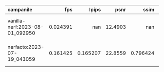 | campanile                      |      fps |      lpips |    psnr |       ssim | ckpt_path                                                                              |     fps_std |   lpips_std |   psnr_std |   ssim_std |   coarse_psnr |   coarse_psnr_std |   fine_lpips |   fine_lpips_std |   fine_psnr |   fine_psnr_std |   fine_ssim |   fine_ssim_std |   num_rays_per_sec |   num_rays_per_sec_std |
|:-------------------------------|---------:|-----------:|--------:|-----------:|:---------------------------------------------------------------------------------------|------------:|------------:|-----------:|-----------:|--------------:|------------------:|-------------:|-----------------:|------------:|----------------:|------------:|----------------:|-------------------:|-----------------------:|
| vanilla-nerf:2023-08-01_092950 | 0.024391 | nan        | 12.4903 | nan        | outputs/campanile/vanilla-nerf/2023-08-01_092950/nerfstudio_models/step-000029999.ckpt | 7.30054e-05 |  nan        |   0.973692 | nan        |       13.4312 |           1.29242 |      0.67751 |         0.139662 |     12.4903 |        0.973692 |    0.580256 |       0.0855813 |            12644.3 |                 37.846 |
| nerfacto:2023-07-19_043059     | 0.161425 |   0.165207 | 22.8559 |   0.796424 | outputs/campanile/nerfacto/2023-07-19_043059/nerfstudio_models/step-000029999.ckpt     | 0.00570852  |    0.120436 |   3.17952  |   0.113115 |      nan      |         nan       |    nan       |       nan        |    nan      |      nan        |  nan        |     nan         |            83682.9 |               2959.3   |